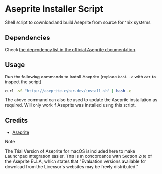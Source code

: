 # Aseprite Installer Script

Shell script to download and build Aseprite from source for \*nix systems

## Dependencies

Check [the dependency list in the official Aseprite documentation][deps].

## Usage

Run the following commands to install Aseprite (replace `bash -e` with `cat` to inspect the script)

```sh
curl -sS "https://aseprite.cybar.dev/install.sh" | bash -e
```

The above command can also be used to update the Aseprite installation as required. Will only work if Aseprite was installed using this script.

## Credits

-   [Aseprite](https://github.com/aseprite/aseprite/)

> [!NOTE]
> The Trial Version of Aseprite for macOS is included here to make Launchpad integration easier. This is in concordance with Section 2(b) of the Aseprite EULA, which states that "Evaluation versions available for download from the Licensor's websites may be freely distributed."

[deps]: https://github.com/aseprite/aseprite/blob/102624cad3c433e8c09fe1cae9f8ccfea344a9db/INSTALL.md#dependencies
